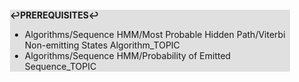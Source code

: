 <div style="margin:2em; background-color: #e0e0e0;">

<strong>↩PREREQUISITES↩</strong>

 * Algorithms/Sequence HMM/Most Probable Hidden Path/Viterbi Non-emitting States Algorithm_TOPIC
 * Algorithms/Sequence HMM/Probability of Emitted Sequence_TOPIC

</div>

